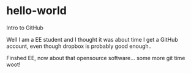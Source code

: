 # hello-world
Intro to GitHub

Well I am a EE student and I thought it was about time I get a GitHub account, even though dropbox is probably good enough..


Finshed EE, now about that opensource software...
some more git time woot!
